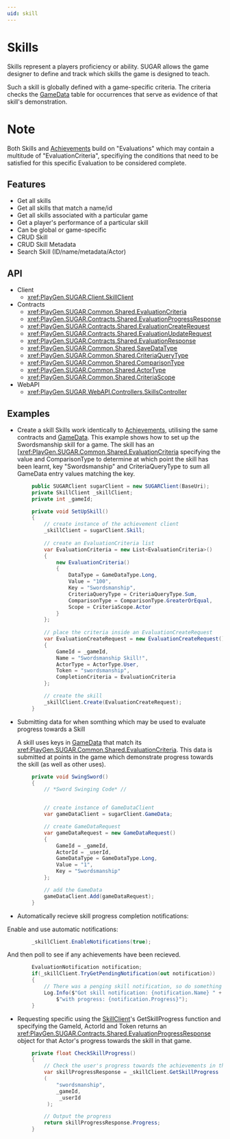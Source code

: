 ```yaml
---
uid: skill
---
```


# Skills
Skills represent a players proficiency or ability. SUGAR allows the game designer to define and track which skills the game is designed to teach.

Such a skill is globally defined with a game-specific criteria. The criteria checks the [GameData](gameData.md) table for occurrences that serve as evidence of that skill's demonstration.

# Note
Both Skills and [Achievements](achievement.md) build on "Evaluations" which may contain a multitude of "EvaluationCriteria", specifiying the conditions that need to be satisfied for this specific Evaluation to be considered complete.

## Features
* Get all skills
* Get all skills that match a name/id
* Get all skills associated with a particular game
* Get a player's performance of a particular skill
* Can be global or game-specific
* CRUD Skill
* CRUD Skill Metadata
* Search Skill (ID/name/metadata/Actor)


## API
* Client
    * <xref:PlayGen.SUGAR.Client.SkillClient>
* Contracts
 	* <xref:PlayGen.SUGAR.Common.Shared.EvaluationCriteria>
    * <xref:PlayGen.SUGAR.Contracts.Shared.EvaluationProgressResponse>
    * <xref:PlayGen.SUGAR.Contracts.Shared.EvaluationCreateRequest>
    * <xref:PlayGen.SUGAR.Contracts.Shared.EvaluationUpdateRequest>
    * <xref:PlayGen.SUGAR.Contracts.Shared.EvaluationResponse>
    * <xref:PlayGen.SUGAR.Common.Shared.SaveDataType>
    * <xref:PlayGen.SUGAR.Common.Shared.CriteriaQueryType>
    * <xref:PlayGen.SUGAR.Common.Shared.ComparisonType>
    * <xref:PlayGen.SUGAR.Common.Shared.ActorType>
    * <xref:PlayGen.SUGAR.Common.Shared.CriteriaScope>
* WebAPI
    * <xref:PlayGen.SUGAR.WebAPI.Controllers.SkillsController>

## Examples
* Create a skill
	Skills work identically to [Achievements](achievement.md), utilising the same contracts and [GameData](gameData.md). This example shows how to set up the Swordsmanship skill for a game. The skill has an [<xref:PlayGen.SUGAR.Common.Shared.EvaluationCriteria> specifying the value and ComparisonType to determine at which point the skill has been learnt, key "Swordsmanship" and CriteriaQueryType to sum all GameData entry values matching the key.

```cs
		public SUGARClient sugarClient = new SUGARClient(BaseUri);
		private SkillClient _skillClient;
		private int _gameId;

		private void SetUpSkill()
		{
			// create instance of the achievement client
			_skillClient = sugarClient.Skill;
			
			// create an EvaluationCriteria list
			var EvaluationCriteria = new List<EvaluationCriteria>()
			{
				new EvaluationCriteria()
				{
					DataType = GameDataType.Long,
					Value = "100",
					Key = "Swordsmanship",
					CriteriaQueryType = CriteriaQueryType.Sum,
					ComparisonType = ComparisonType.GreaterOrEqual,
					Scope = CriteriaScope.Actor
				}
			};
			
			// place the criteria inside an EvaluationCreateRequest
			var EvaluationCreateRequest = new EvaluationCreateRequest()
			{
				GameId = _gameId,
				Name = "Swordsmanship Skill!",
				ActorType = ActorType.User,
				Token = "swordsmanship",
				CompletionCriteria = EvaluationCriteria
			};

			// create the skill
			_skillClient.Create(EvaluationCreateRequest);
		}

```

* Submitting data for when somthing which may be used to evaluate progress towards a Skill
	
	A skill uses keys in [GameData](gameData.md) that match its <xref:PlayGen.SUGAR.Common.Shared.EvaluationCriteria>. This data is submitted at points in the game which demonstrate progress towards the skill (as well as other uses).

```cs
		private void SwingSword()
		{
			// *Sword Swinging Code* //


			// create instance of GameDataClient
			var gameDataClient = sugarClient.GameData;

			// create GameDataRequest
			var gameDataRequest = new GameDataRequest()
			{
				GameId = _gameId,
				ActorId = _userId,
				GameDataType = GameDataType.Long,
				Value = "1",
				Key = "Swordsmanship"
			};

			// add the GameData
			gameDataClient.Add(gameDataRequest);
		}
```

* Automatically recieve skill progress completion notifications:

 Enable and use automatic notifications:

```cs
		_skillClient.EnableNotifications(true);
```
	
  And then poll to see if any achievements have been recieved.

```cs
		EvaluationNotification notification;
		if(_skillClient.TryGetPendingNotification(out notification))
		{
			// There was a penging skill notification, so do something with it
			Log.Info($"Got skill notification: {notification.Name} " + 
				$"with progress: {notification.Progress}");
		}
```

* Requesting specific using the [SkillClient](xref:PlayGen.SUGAR.Client.SkillClient)'s GetSkillProgress function and specifying the GameId, ActorId and Token returns an <xref:PlayGen.SUGAR.Contracts.Shared.EvaluationProgressResponse> object for that Actor's progress towards the skill in that game. 

```cs
		private float CheckSkillProgress()
		{
			// Check the user's progress towards the achievements in the specified game
			var skillProgressResponse = _skillClient.GetSkillProgress
			(
				"swordsmanship", 
				_gameId,
				 _userId
			 );

			// Output the progress
			return skillProgressResponse.Progress;
		}
```